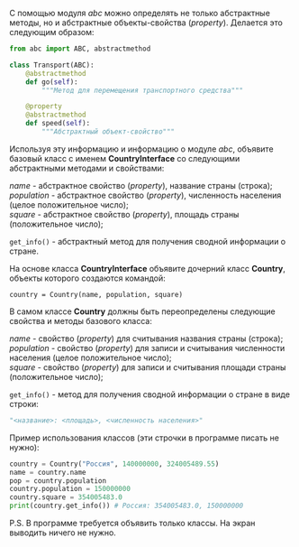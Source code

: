 С помощью модуля _abc_ можно определять не только абстрактные методы, но и абстрактные объекты-свойства (_property_). Делается это следующим образом:
```python
from abc import ABC, abstractmethod

class Transport(ABC):
    @abstractmethod
    def go(self):
        """Метод для перемещения транспортного средства"""

    @property
    @abstractmethod
    def speed(self):
        """Абстрактный объект-свойство"""
```
Используя эту информацию и информацию о модуле _abc_, объявите базовый класс с именем **CountryInterface** со следующими абстрактными методами и свойствами:

_name_ - абстрактное свойство (_property_), название страны (строка);  
_population_ - абстрактное свойство (_property_), численность населения (целое положительное число);  
_square_ - абстрактное свойство (_property_), площадь страны (положительное число);

`get_info()` - абстрактный метод для получения сводной информации о стране.

На основе класса **CountryInterface** объявите дочерний класс **Country**, объекты которого создаются командой:

`country = Country(name, population, square)`

В самом классе **Country** должны быть переопределены следующие свойства и методы базового класса:

_name_ - свойство (_property_) для считывания названия страны (строка);  
_population_ - свойство (_property_) для записи и считывания численности населения (целое положительное число);  
_square_ - свойство (_property_) для записи и считывания площади страны (положительное число);

`get_info()` - метод для получения сводной информации о стране в виде строки:
```python
"<название>: <площадь>, <численность населения>"
```
Пример использования классов (эти строчки в программе писать не нужно):
```python
country = Country("Россия", 140000000, 324005489.55)
name = country.name
pop = country.population
country.population = 150000000
country.square = 354005483.0
print(country.get_info()) # Россия: 354005483.0, 150000000
```
P.S. В программе требуется объявить только классы. На экран выводить ничего не нужно.